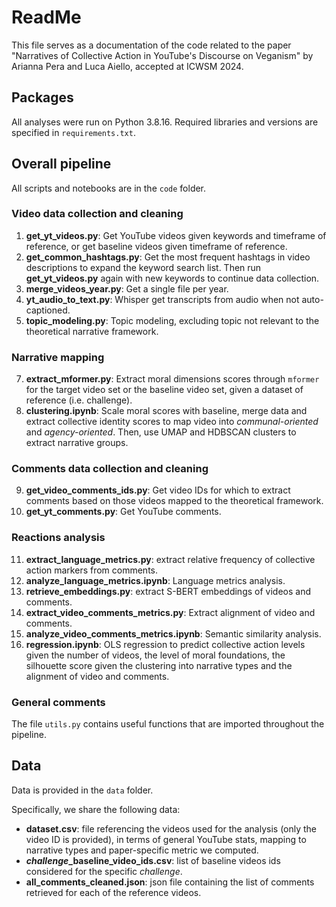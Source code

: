 # ReadMe

This file serves as a documentation of the code related to the paper "Narratives of Collective Action in YouTube's Discourse on Veganism" by Arianna Pera and Luca Aiello, accepted at ICWSM 2024.

## Packages

All analyses were run on Python 3.8.16. Required libraries and versions are specified in `requirements.txt`.

## Overall pipeline

All scripts and notebooks are in the `code` folder.

### Video data collection and cleaning

1. **get_yt_videos.py**: Get YouTube videos given keywords and timeframe of reference, or get baseline videos given timeframe of reference.
2. **get_common_hashtags.py**: Get the most frequent hashtags in video descriptions to expand the keyword search list. Then run **get_yt_videos.py** again with new keywords to continue data collection.
3. **merge_videos_year.py**: Get a single file per year.
4. **yt_audio_to_text.py**: Whisper get transcripts from audio when not auto-captioned.
5. **topic_modeling.py**: Topic modeling, excluding topic not relevant to the theoretical narrative framework.

### Narrative mapping 

7. **extract_mformer.py**: Extract moral dimensions scores through `mformer` for the target video set or the baseline video set, given a dataset of reference (i.e. challenge).
8. **clustering.ipynb**: Scale moral scores with baseline, merge data and extract collective identity scores to map video into *communal-oriented* and *agency-oriented*. Then, use UMAP and HDBSCAN clusters to extract narrative groups.

### Comments data collection and cleaning 

9. **get_video_comments_ids.py**: Get video IDs for which to extract comments based on those videos mapped to the theoretical framework.
10. **get_yt_comments.py**: Get YouTube comments.

### Reactions analysis 

11. **extract_language_metrics.py**: extract relative frequency of collective action markers from comments.
12. **analyze_language_metrics.ipynb**: Language metrics analysis.
13. **retrieve_embeddings.py**: extract S-BERT embeddings of videos and comments.
14. **extract_video_comments_metrics.py**: Extract alignment of video and comments.
15. **analyze_video_comments_metrics.ipynb**: Semantic similarity analysis.
16. **regression.ipynb**: OLS regression to predict collective action levels given the number of videos, the level of moral foundations, the silhouette score given the clustering into narrative types and the alignment of video and comments. 

### General comments
The file `utils.py` contains useful functions that are imported throughout the pipeline.

## Data

Data is provided in the `data` folder. 

Specifically, we share the following data:

- **dataset.csv**: file referencing the videos used for the analysis (only the video ID is provided), in terms of general YouTube stats, mapping to narrative types and paper-specific metric we computed.
- ***challenge*_baseline_video_ids.csv**: list of baseline videos ids considered for the specific *challenge*.
- **all_comments_cleaned.json**: json file containing the list of comments retrieved for each of the reference videos.
